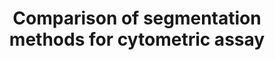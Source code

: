 ---
title: "Comparison of segmentation methods for cytometric assay"
year: 2004
pdf_url: "http://www.robots.ox.ac.uk/~tvg/publications/2004/comparison_of_segmentation_methods_for_cytometric_assay.pdf"
category: "vision"
author_list: "Christophe Restif, William Clocksin"
grant: "NULL"
pub_in: "In Proceedings of the Medical Image Understanding and Analysis 2004"
---